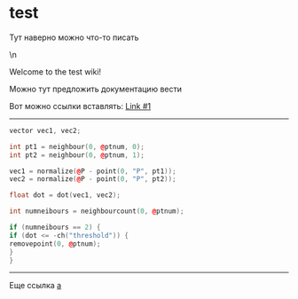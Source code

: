 # test

Тут наверно можно что-то писать


\n



Welcome to the test wiki!

Можно тут предложить документацию вести

Вот можно ссылки вставлять:
[Link #1](https://github.com/vchernobai/test/wiki/Link1)

***

```c++
vector vec1, vec2; 

int pt1 = neighbour(0, @ptnum, 0); 
int pt2 = neighbour(0, @ptnum, 1); 

vec1 = normalize(@P - point(0, "P", pt1)); 
vec2 = normalize(@P - point(0, "P", pt2)); 

float dot = dot(vec1, vec2); 

int numneibours = neighbourcount(0, @ptnum); 

if (numneibours == 2) { 
if (dot <= -ch("threshold")) { 
removepoint(0, @ptnum); 
} 
} 
```

***

Еще ссылка [a](https://github.com/vchernobai/test/wiki/AAA)
